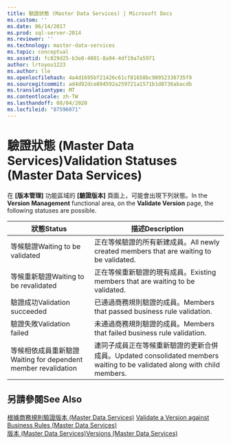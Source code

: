 ```yaml
---
title: 驗證狀態 (Master Data Services) | Microsoft Docs
ms.custom: ''
ms.date: 06/14/2017
ms.prod: sql-server-2014
ms.reviewer: ''
ms.technology: master-data-services
ms.topic: conceptual
ms.assetid: fc829d25-b3e8-4801-8a94-4df19a7a5971
author: lrtoyou1223
ms.author: lle
ms.openlocfilehash: 4a4d1695bf21426c61cf81658bc90952338735f9
ms.sourcegitcommit: ad4d92dce894592a259721a1571b1d8736abacdb
ms.translationtype: MT
ms.contentlocale: zh-TW
ms.lasthandoff: 08/04/2020
ms.locfileid: "87596071"
---
```

# <a name="validation-statuses-master-data-services"></a><span data-ttu-id="9b9f1-102">驗證狀態 (Master Data Services)</span><span class="sxs-lookup"><span data-stu-id="9b9f1-102">Validation Statuses (Master Data Services)</span></span>
  <span data-ttu-id="9b9f1-103">在 **[版本管理]** 功能區域的 **[驗證版本]** 頁面上，可能會出現下列狀態。</span><span class="sxs-lookup"><span data-stu-id="9b9f1-103">In the **Version Management** functional area, on the **Validate Version** page, the following statuses are possible.</span></span>  
  
|<span data-ttu-id="9b9f1-104">狀態</span><span class="sxs-lookup"><span data-stu-id="9b9f1-104">Status</span></span>|<span data-ttu-id="9b9f1-105">描述</span><span class="sxs-lookup"><span data-stu-id="9b9f1-105">Description</span></span>|  
|------------|-----------------|  
|<span data-ttu-id="9b9f1-106">等候驗證</span><span class="sxs-lookup"><span data-stu-id="9b9f1-106">Waiting to be validated</span></span>|<span data-ttu-id="9b9f1-107">正在等候驗證的所有新建成員。</span><span class="sxs-lookup"><span data-stu-id="9b9f1-107">All newly created members that are waiting to be validated.</span></span>|  
|<span data-ttu-id="9b9f1-108">等候重新驗證</span><span class="sxs-lookup"><span data-stu-id="9b9f1-108">Waiting to be revalidated</span></span>|<span data-ttu-id="9b9f1-109">正在等候重新驗證的現有成員。</span><span class="sxs-lookup"><span data-stu-id="9b9f1-109">Existing members that are waiting to be validated.</span></span>|  
|<span data-ttu-id="9b9f1-110">驗證成功</span><span class="sxs-lookup"><span data-stu-id="9b9f1-110">Validation succeeded</span></span>|<span data-ttu-id="9b9f1-111">已通過商務規則驗證的成員。</span><span class="sxs-lookup"><span data-stu-id="9b9f1-111">Members that passed business rule validation.</span></span>|  
|<span data-ttu-id="9b9f1-112">驗證失敗</span><span class="sxs-lookup"><span data-stu-id="9b9f1-112">Validation failed</span></span>|<span data-ttu-id="9b9f1-113">未通過商務規則驗證的成員。</span><span class="sxs-lookup"><span data-stu-id="9b9f1-113">Members that failed business rule validation.</span></span>|  
|<span data-ttu-id="9b9f1-114">等候相依成員重新驗證</span><span class="sxs-lookup"><span data-stu-id="9b9f1-114">Waiting for dependent member revalidation</span></span>|<span data-ttu-id="9b9f1-115">連同子成員正在等候重新驗證的更新合併成員。</span><span class="sxs-lookup"><span data-stu-id="9b9f1-115">Updated consolidated members waiting to be validated along with child members.</span></span>|  
  
## <a name="see-also"></a><span data-ttu-id="9b9f1-116">另請參閱</span><span class="sxs-lookup"><span data-stu-id="9b9f1-116">See Also</span></span>  
 <span data-ttu-id="9b9f1-117">[根據商務規則驗證版本 &#40;Master Data Services&#41;](validate-a-version-against-business-rules-master-data-services.md) </span><span class="sxs-lookup"><span data-stu-id="9b9f1-117">[Validate a Version against Business Rules &#40;Master Data Services&#41;](validate-a-version-against-business-rules-master-data-services.md) </span></span>  
 [<span data-ttu-id="9b9f1-118">版本 &#40;Master Data Services&#41;</span><span class="sxs-lookup"><span data-stu-id="9b9f1-118">Versions &#40;Master Data Services&#41;</span></span>](../../2014/master-data-services/versions-master-data-services.md)  
  
  
